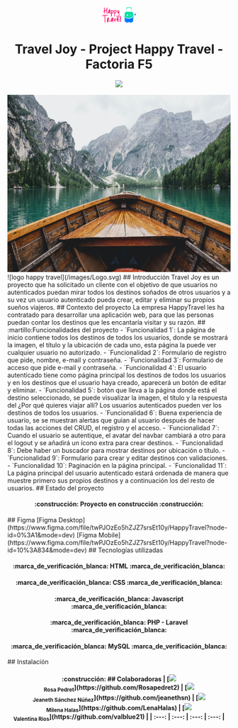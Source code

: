 <p align="center">
 <img src="./public/images/Logo.svg" alt="logo" style="width: 15%;">
   </p>
<h1 align="center"> Travel Joy - Project Happy Travel - Factoria F5 </h1>
  <p align="center">
   <img src="https://img.shields.io/badge/STATUS-EN%20DESAROLLO-green">
   </p>
<img src="./public/images/travel.jpg" alt="canoa en agua con fondo rocoso" style="height: 400px; width: 100%;">
![logo happy travel](/images/Logo.svg)
## Introducción
Travel Joy es un proyecto que ha solicitado un cliente con el objetivo de que usuarios no autenticados puedan mirar todos los destinos soñados de otros usuarios y a su vez un usuario autenticado pueda crear, editar y eliminar su propios sueños viajeros.
## Contexto del proyecto
 La empresa HappyTravel les ha contratado para desarrollar una aplicación web, para que las personas puedan contar los destinos que les encantaría visitar y su razón.
## :martillo:Funcionalidades del proyecto
 - `Funcionalidad 1`: La página de inicio contiene todos los destinos de todos los usuarios, donde se mostrará la imagen, el título y la ubicación de cada uno, esta página la puede ver cualquier usuario no autorizado.
 - `Funcionalidad 2`: Formulario de registro que pide, nombre, e-mail y contraseña.
 - `Funcionalidad 3`: Formulario de acceso que pide e-mail y contraseña.
 - `Funcionalidad 4`: El usuario autenticado tiene como página principal los destinos de todos los usuarios y en los destinos que el usuario haya creado, aparecerá un botón de editar y eliminar.
 - `Funcionalidad 5`:  botón que lleva a la página donde está el destino seleccionado, se puede visualizar la imagen, el título y la respuesta del ¿Por qué quieres viajar allí? Los usuarios autenticados pueden ver los destinos de todos los usuarios.
 - `Funcionalidad 6`: Buena experiencia de usuario, se se muestran alertas que guian al usuario después de hacer todas las acciones del CRUD, el registro y el acceso.
 - `Funcionalidad 7`: Cuando el usuario se autentique, el avatar del navbar cambiará a otro para el logout y se añadirá un ícono extra para crear destinos.
 - `Funcionalidad 8`: Debe haber un buscador para mostrar destinos por ubicación o título.
 - `Funcionalidad 9`: Formulario para crear y editar destinos con validaciones.
 - `Funcionalidad 10`: Paginación en la página principal.
 - `Funcionalidad 11`: La página principal del usuario autenticado estará ordenada de manera que muestre primero sus propios destinos y a continuación los del resto de usuarios.
## Estado del proyecto
<h4 align="center">
:construcción: Proyecto en construcción :construcción:
</h4>
## Figma
[Figma Desktop](https://www.figma.com/file/twPJOzEo5hZJZ7srsEt10y/HappyTravel?node-id=0%3A1&mode=dev)
[Figma Mobile](https://www.figma.com/file/twPJOzEo5hZJZ7srsEt10y/HappyTravel?node-id=10%3A834&mode=dev)
## Tecnologías utilizadas
 <h4 align="center">
:marca_de_verificación_blanca: HTML :marca_de_verificación_blanca:
</h4>
<h4 align="center">
:marca_de_verificación_blanca: CSS :marca_de_verificación_blanca:
</h4>
<h4 align="center">
:marca_de_verificación_blanca: Javascript :marca_de_verificación_blanca:
</h4>
<h4 align="center">
:marca_de_verificación_blanca: PHP - Laravel :marca_de_verificación_blanca:
</h4>
<h4 align="center">
:marca_de_verificación_blanca: MySQL :marca_de_verificación_blanca:
</h4>
## Instalación
<h4 align="center">
:construcción:
## Colaboradoras
| [<img src="https://avatars.githubusercontent.com/u/131767553?v=4" width=115><br><sub>Rosa Pedret</sub>](https://github.com/Rosapedret2) |    [<img src="https://avatars.githubusercontent.com/u/96080945?v=4" width=115><br><sub>Jeaneth Sánchez Núñez</sub>](https://github.com/jeanethsn) |  [<img src="https://avatars.githubusercontent.com/u/131755120?v=4" width=115><br><sub>Milena Halas</sub>](https://github.com/LenaHalas) |  [<img src="https://avatars.githubusercontent.com/u/132341389?v=4" width=115><br><sub>Valentina Rios</sub>](https://github.com/valblue21) |
| :---: | :---: | :---: | :---: |
